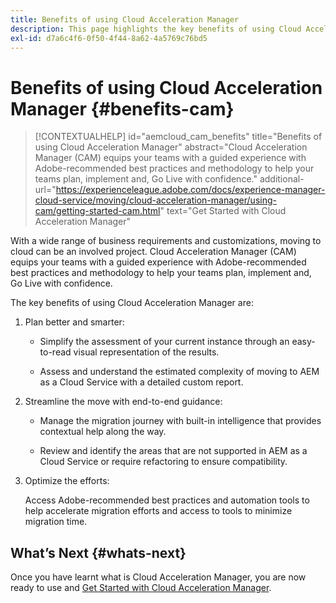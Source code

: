 ```yaml
---
title: Benefits of using Cloud Acceleration Manager
description: This page highlights the key benefits of using Cloud Acceleration Manager.
exl-id: d7a6c4f6-0f50-4f44-8a62-4a5769c76bd5
---
```

# Benefits of using Cloud Acceleration Manager {#benefits-cam}

>[!CONTEXTUALHELP]
>id="aemcloud_cam_benefits"
>title="Benefits of using Cloud Acceleration Manager"
>abstract="Cloud Acceleration Manager (CAM) equips your teams with a guided experience with Adobe-recommended best practices and methodology to help your teams plan, implement and, Go Live with confidence."
>additional-url="https://experienceleague.adobe.com/docs/experience-manager-cloud-service/moving/cloud-acceleration-manager/using-cam/getting-started-cam.html" text="Get Started with Cloud Acceleration Manager"

With a wide range of business requirements and customizations, moving to cloud can be an involved project. Cloud Acceleration Manager (CAM) equips your teams with a guided experience with Adobe-recommended best practices and methodology to help your teams plan, implement and, Go Live with confidence.

The key benefits of using Cloud Acceleration Manager are:

1. Plan better and smarter:

   * Simplify the assessment of your current instance through an easy-to-read visual representation of the results.

   * Assess and understand the estimated complexity of moving to AEM as a Cloud Service with a detailed custom report.

1. Streamline the move with end-to-end guidance:

   * Manage the migration journey with built-in intelligence that provides contextual help along the way.

   * Review and identify the areas that are not supported in AEM as a Cloud Service or require refactoring to ensure compatibility.

1. Optimize the efforts:

   Access Adobe-recommended best practices and automation tools to help accelerate migration efforts and access to tools to minimize migration time.

## What’s Next {#whats-next}

Once you have learnt what is Cloud Acceleration Manager, you are now ready to use and [Get Started with Cloud Acceleration Manager](https://experienceleague.adobe.com/docs/experience-manager-cloud-service/moving/cloud-acceleration-manager/using-cam/getting-started-cam.html?lang=en).

